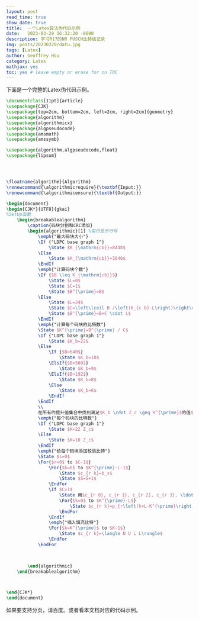 ```yaml
---
layout: post
read_time: true
show_date: true
title:  一个Latex算法伪代码示例
date:   2023-03-29 16:32:20 -0600
description: 学习R17的NR PUSCH比特级记录
img: posts/20230329/datu.jpg 
tags: [Latex]
author: Geoffrey Hou
category: Latex
mathjax: yes
toc: yes # leave empty or erase for no TOC
---
```


<head>
    <script src="https://cdn.mathjax.org/mathjax/latest/MathJax.js?config=TeX-AMS-MML_HTMLorMML" type="text/javascript"></script>
    <script type="text/x-mathjax-config">
        MathJax.Hub.Config({
            tex2jax: {
            skipTags: ['script', 'noscript', 'style', 'textarea', 'pre'],
            inlineMath: [['$','$']]
            }
        });
    </script>
</head>

下面是一个完整的Latex伪代码示例。



```Latex
\documentclass[11pt]{article}
\usepackage{CJK}
\usepackage[top=2cm, bottom=2cm, left=2cm, right=2cm]{geometry}
\usepackage{algorithm}
\usepackage{algorithmicx}
\usepackage{algpseudocode}
\usepackage{amsmath}
\usepackage{amssymb}

\usepackage{algorithm,algpseudocode,float}
\usepackage{lipsum}




\floatname{algorithm}{Algorithm}
\renewcommand{\algorithmicrequire}{\textbf{Input:}}
\renewcommand{\algorithmicensure}{\textbf{Output:}}

\begin{document}
\begin{CJK*}{UTF8}{gkai}
%SetUp函数
    \begin{breakablealgorithm}
        \caption{码块分割和CRC添加}
        \begin{algorithmic}[1] %每行显示行号
			\emph{"最大码块大小"}
			\If {"LDPC base graph 1"} 
				\State $K_{\mathrm{cb}}=8448$
			\Else
				\State $K_{\mathrm{cb}}=3840$
			\EndIf
			\emph{"计算码块个数"}
			\If {$B \leq K_{\mathrm{cb}}$} 
				\State $L=0$
				\State $C=1$
				\State $B^{\prime}=B$
			\Else
				\State $L=24$
				\State $C=\left\lceil B /\left(K_{c b}-L\right)\right\rceil$
				\State $B^{\prime}=B+C \cdot L$
			\EndIf
			\emph{"计算每个码块的比特数"}
			\State $K^{\prime}=B^{\prime} / C$
			\If {"LDPC base graph 1"} 
				\State $K_b=22$
			\Else
				\If {$B>640$} 
					\State $K_b=10$
				\ElsIf{$B>560$}
					\State $K_b=9$
				\ElsIf{$B>192$}
					\State $K_b=8$
				\Else
					\State $K_b=6$
				\EndIf
			\EndIf
			\\
			在所有的提升值集合中找到满足$K_b \cdot Z_c \geq K^{\prime}$的值$Z_c$
			\emph{"每个码块的比特数"}
			\If {"LDPC base graph 1"} 
				\State $K=22 Z_c$
			\Else
				\State $K=10 Z_c$
			\EndIf
			\emph{"给每个码块添加校验比特"}
			\State $s=0$
			\For{$r=0$ to $C-1$}
				\For{$k=0$ to $K^{\prime}-L-1$}
					\State $c_{r k}=b_s$
					\State $S=S+1$
				\EndFor
				\If $C>1$
					\State 用$c_{r 0}, c_{r 1}, c_{r 2}, c_{r 3}, \ldots, c_{r\left(K^{\prime}-L-1\right)}$计算校验比特$p_{r 0}, p_{r 1}, p_{r 2}, \ldots, p_{r(L-1)}$，使用$g_{\mathrm{CRC} 24 \mathrm{~B}}(D)$
					\For{$k=0$ to $K^{\prime}-L$}
						\State $c_{r k}=p_{r\left(k+L-K^{\prime}\right)}$
					\EndFor
				\EndIf
				\emph{"插入填充比特"}
				\For{$k=K^{\prime}$ to $K-1$}
					\State $c_{r k}=\langle N U L L\rangle$
				\EndFor
			\EndFor
			


        \end{algorithmic}
    \end{breakablealgorithm}



\end{CJK*}
\end{document}
```

如果要支持分页，请百度。或者看本文档对应的代码示例。

